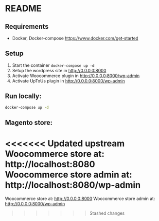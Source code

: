 # README

## Requirements

- Docker, Docker-compose https://www.docker.com/get-started

## Setup

1) Start the container `docker-compose up -d`
2) Setup the wordpress site in http://0.0.0.0:8000
3) Activate Woocommerce plugin in http://0.0.0.0:8000/wp-admin
4) Activate UpToUs plugin in http://0.0.0.0:8000/wp-admin

## Run locally:

```sh
docker-compose up -d
```

## Magento store:

<<<<<<< Updated upstream
Woocommerce store at: http://localhost:8080
Woocommerce store admin at: http://localhost:8080/wp-admin
=======
Woocommerce store at: http://0.0.0.0:8000
Woocommerce store admin at: http://0.0.0.0:8000/wp-admin
>>>>>>> Stashed changes
